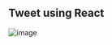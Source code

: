 ## Tweet using React

![image](https://github.com/shahbazalamjobs/Tweet-React/assets/125631878/dfec538e-e88f-4728-9334-f189b24d302e)
